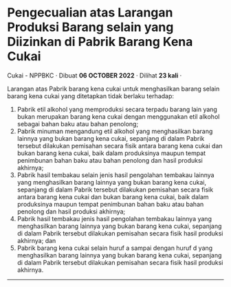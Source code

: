Pengecualian atas Larangan Produksi Barang selain yang Diizinkan di Pabrik Barang Kena Cukai
============================================================================================

Cukai - NPPBKC · Dibuat **06 OCTOBER 2022** · Dilihat **23 kali** ·

Larangan atas Pabrik barang kena cukai untuk menghasilkan barang selain barang kena cukai yang ditetapkan tidak berlaku terhadap:

1.  Pabrik etil alkohol yang memproduksi secara terpadu barang lain yang bukan merupakan barang kena cukai dengan menggunakan etil alkohol sebagai bahan baku atau bahan penolong;
2.  Pabrik minuman mengandung etil alkohol yang menghasilkan barang lainnya yang bukan barang kena cukai, sepanjang di dalam Pabrik tersebut dilakukan pemisahan secara fisik antara barang kena cukai dan bukan barang kena cukai, baik dalam produksinya maupun tempat penimbunan bahan baku atau bahan penolong dan hasil produksi akhirnya;
3.  Pabrik hasil tembakau selain jenis hasil pengolahan tembakau lainnya yang menghasilkan barang lainnya yang bukan barang kena cukai, sepanjang di dalam Pabrik tersebut dilakukan pemisahan secara fisik antara barang kena cukai dan bukan barang kena cukai, baik dalam produksinya maupun tempat penimbunan bahan baku atau bahan penolong dan hasil produksi akhirnya;
4.  Pabrik hasil tembakau jenis hasil pengolahan tembakau lainnya yang menghasilkan barang lainnya yang bukan barang kena cukai, sepanjang di dalam Pabrik tersebut dilakukan pemisahan secara fisik hasil produksi akhirnya; dan
5.  Pabrik barang kena cukai selain huruf a sampai dengan huruf d yang menghasilkan barang lainnya yang bukan barang kena cukai, sepanjang di dalam Pabrik tersebut dilakukan pemisahan secara fisik hasil produksi akhirnya.

  
  
  

* * *